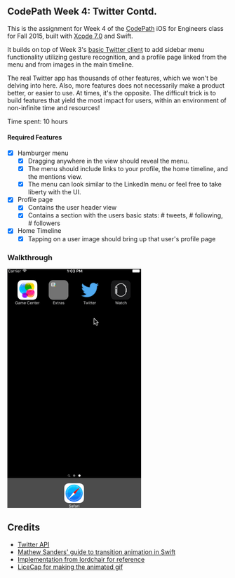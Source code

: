 ## CodePath Week 4: Twitter Contd.

This is the assignment for Week 4 of the [CodePath](http://www.codepath.com) iOS for Engineers class for Fall 2015, built with [Xcode 7.0](https://developer.apple.com/xcode/download/) and Swift. 

It builds on top of Week 3's [basic Twitter client](https://github.com/xke/Twitter) to add sidebar menu functionality utilizing gesture recognition, and a profile page linked from the menu and from images in the main timeline.

The real Twitter app has thousands of other features, which we won't be delving into here. Also, more features does not necessarily make a product better, or easier to use. At times, it's the opposite. The difficult trick is to build features that yield the most impact for users, within an environment of non-infinite time and resources!

Time spent: 10 hours

#### Required Features

- [X] Hamburger menu
   - [X] Dragging anywhere in the view should reveal the menu.
   - [X] The menu should include links to your profile, the home timeline, and the mentions view.
   - [X] The menu can look similar to the LinkedIn menu or feel free to take liberty with the UI.
- [X] Profile page
   - [X] Contains the user header view
   - [X] Contains a section with the users basic stats: # tweets, # following, # followers
- [X] Home Timeline
   - [X] Tapping on a user image should bring up that user's profile page

### Walkthrough

![Video Walkthrough](TwitterContdAnimated.gif)

Credits
---------
* [Twitter API](https://apps.twitter.com/)
* [Mathew Sanders' guide to transition animation in Swift](http://mathewsanders.com/interactive-transitions-in-swift/)
* [Implementation from lordchair for reference](https://github.com/lordchair/Codepath-Swift-Project-4/)
* [LiceCap for making the animated gif](http://www.cockos.com/licecap/)
